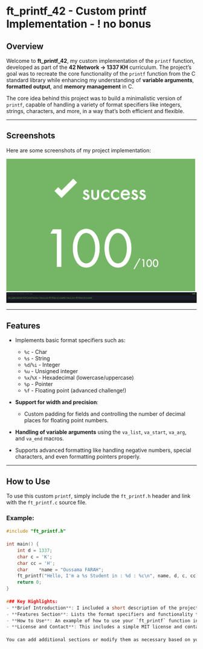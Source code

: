 # ft_printf_42 - Custom printf Implementation - ! no bonus

## Overview

Welcome to **ft_printf_42**, my custom implementation of the `printf` function, developed as part of the **42 Network -> 1337 KH** curriculum. The project’s goal was to recreate the core functionality of the `printf` function from the C standard library while enhancing my understanding of **variable arguments**, **formatted output**, and **memory management** in C.

The core idea behind this project was to build a minimalistic version of `printf`, capable of handling a variety of format specifiers like integers, strings, characters, and more, in a way that’s both efficient and flexible.

---

## Screenshots

Here are some screenshots of my project implementation:

<img src="100.png" alt="Project Screenshot 1" width="500"/>
<img src="corr.png" alt="Project Screenshot 2" width="700"/>

---

## Features

- Implements basic format specifiers such as:
  - `%c` - Char
  - `%s` - String
  - `%d`/`%i` - Integer
  - `%u` - Unsigned integer
  - `%x`/`%X` - Hexadecimal (lowercase/uppercase)
  - `%p` - Pointer
  - `%f` - Floating point (advanced challenge!)
  
- **Support for width and precision**:
  - Custom padding for fields and controlling the number of decimal places for floating point numbers.

- **Handling of variable arguments** using the `va_list`, `va_start`, `va_arg`, and `va_end` macros.

- Supports advanced formatting like handling negative numbers, special characters, and even formatting pointers properly.

---

## How to Use

To use this custom `printf`, simply include the `ft_printf.h` header and link with the `ft_printf.c` source file.

### Example:

```c
#include "ft_printf.h"

int main() {
    int d = 1337;
    char c = 'K';
    char cc = 'H';
	char	*name = "Oussama FARAH";
    ft_printf("Hello, I'm a %s Student in : %d : %c\n", name, d, c, cc);
    return 0;
}

### Key Highlights:
- **Brief Introduction**: I included a short description of the project and its purpose.
- **Features Section**: Lists the format specifiers and functionality that you implemented.
- **How to Use**: An example of how to use your `ft_printf` function in a simple C program.
- **License and Contact**: This includes a simple MIT license and contact info for further communication.

You can add additional sections or modify them as necessary based on your project specifics. Let me know if you need further tweaks!
